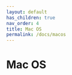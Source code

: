```yaml
---
layout: default
has_children: true
nav_order: 4
title: Mac OS
permalink: /docs/macos
---
```


# Mac OS
